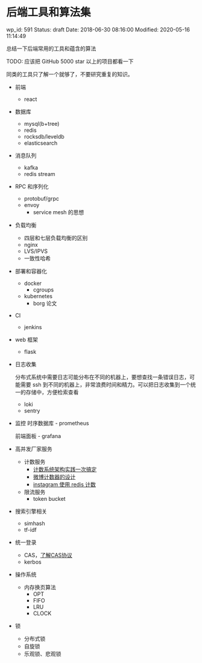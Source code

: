 # 后端工具和算法集


wp_id: 591
Status: draft
Date: 2018-06-30 08:16:00
Modified: 2020-05-16 11:14:49


总结一下后端常用的工具和蕴含的算法

TODO: 应该把 GitHub 5000 star 以上的项目都看一下


同类的工具只了解一个就够了，不要研究重复的知识。


- 前端
    - react


- 数据库
    - mysql(b+tree)
    - redis
    - rocksdb/leveldb
    - elasticsearch

- 消息队列
    - kafka
    - redis stream

- RPC 和序列化
    - protobuf/grpc
    - envoy
        - service mesh 的思想

- 负载均衡
    - 四层和七层负载均衡的区别
    - nginx
    - LVS/IPVS
    - 一致性哈希

- 部署和容器化
    - docker
        - cgroups
    - kubernetes
        - borg 论文

- CI
    - jenkins

- web 框架
    - flask

- 日志收集

    分布式系统中需要日志可能分布在不同的机器上，要想查找一条错误日志，可能需要 ssh 到不同的机器上，非常浪费时间和精力。可以把日志收集到一个统一的存储中，方便检索查看

    - loki
    - sentry

- 监控
    时序数据库
        - prometheus

    前端面板
        - grafana

- 高并发厂家服务

    - 计数服务
        - [计数系统架构实践一次搞定](http://zhuanlan.51cto.com/art/201706/542217.htm)
        - [微博计数器的设计](http://blog.cydu.net/weidesign/2012/09/09/weibo-counter-service-design-2/)
        - [instagram 使用 redis 计数](https://instagram-engineering.com/storing-hundreds-of-millions-of-simple-key-value-pairs-in-redis-1091ae80f74c)
    - 限流服务
        - token bucket

- 搜索引擎相关
    - simhash
    - tf-idf

- 统一登录
    - CAS，[了解CAS协议](https://blog.csdn.net/csdnxingyuntian/article/details/54970102)
    - kerbos

- 操作系统
    - 内存换页算法
        - OPT
        - FIFO
        - LRU
        - CLOCK

- 锁
    - 分布式锁
    - 自旋锁
    - 乐观锁、悲观锁
